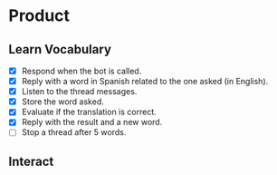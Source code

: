# Product

## Learn Vocabulary
- [X] Respond when the bot is called.
- [X] Reply with a word in Spanish related to the one asked (in English).
- [X] Listen to the thread messages.
- [X] Store the word asked.
- [X] Evaluate if the translation is correct.
- [X] Reply with the result and a new word.
- [ ] Stop a thread after 5 words.

## Interact
